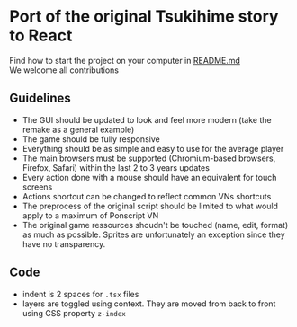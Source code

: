 # Port of the original Tsukihime story to React

Find how to start the project on your computer in [README.md](https://github.com/requinDr/tsukihime-port/blob/main/README.md)  
We welcome all contributions

## Guidelines
- The GUI should be updated to look and feel more modern (take the remake as a general example)
- The game should be fully responsive
- Everything should be as simple and easy to use for the average player
- The main browsers must be supported (Chromium-based browsers, Firefox, Safari) within the last 2 to 3 years updates
- Every action done with a mouse should have an equivalent for touch screens
- Actions shortcut can be changed to reflect common VNs shortcuts
- The preprocess of the original script should be limited to what would apply to a maximum of Ponscript VN
- The original game ressources shoudn't be touched (name, edit, format) as much as possible. Sprites are unfortunately an exception since they have no transparency.

## Code
- indent is 2 spaces for `.tsx` files
- layers are toggled using context. They are moved from back to front using CSS property `z-index`
